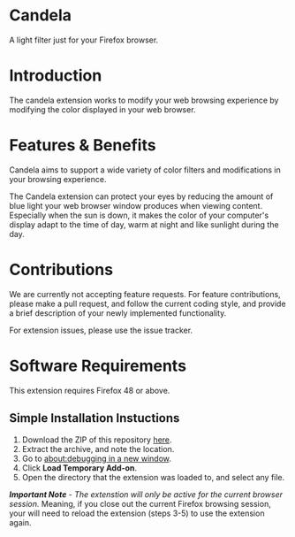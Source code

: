 # Candela
A light filter just for your Firefox browser.

# Introduction
The candela extension works to modify your web browsing experience by modifying the color displayed in your web browser.

# Features & Benefits
Candela aims to support a wide variety of color filters and modifications in your browsing experience.

The Candela extension can protect your eyes by reducing the amount of blue light your web browser window produces when viewing content. Especially when the sun is down, it makes the color of your computer's display adapt to the time of day, warm at night and like sunlight during the day.

# Contributions
We are currently not accepting feature requests. For feature contributions, please make a pull request, and follow the current coding style, and provide a brief description of your newly implemented functionality.

For extension issues, please use the issue tracker.

# Software Requirements
This extension requires Firefox 48 or above.

## Simple Installation Instuctions
1. Download the ZIP of this repository [here](https://github.com/nyu-ossd-s19/candela-team-10/archive/master.zip).
2. Extract the archive, and note the location.
3. Go to <a href="about:debugging" target="_blank">about:debugging in a new window</a>.
4. Click **Load Temporary Add-on**.
5. Open the directory that the extension was loaded to, and select any file.

**_Important Note_** - *The extenstion will only be active for the current browser session.* Meaning, if you close out the current Firefox browsing session, your will need to reload the extension (steps 3-5) to use the extension again.
